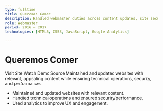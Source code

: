 ```yaml
---
type: fulltime
title: Queremos Comer
description: Handled webmaster duties across content updates, site security, and performance, using analytics insights to guide UX improvements and keep the experience fast and reliable.
role: Webmaster
period: 2016 – 2017
technologies: [HTML5, CSS3, JavaScript, Google Analytics]

---
```


# Queremos Comer

<Grid cols="1" :md="3" v-if="links && (links.live || links.demo || links.repo)">
  <Btn v-if="links.live" :href="links.live" target="_blank" icon="i-heroicons-arrow-top-right-on-square" color="primary">Visit Site</Btn>
  <Btn v-if="links.demo" :href="links.demo" target="_blank" icon="i-heroicons-play" variant="soft">Watch Demo</Btn>
  <Btn v-if="links.repo" :href="links.repo" target="_blank" icon="i-heroicons-code-bracket" variant="soft">Source</Btn>
</Grid>

<Grid cols="1" :md="2" :lg="2">
  <Card title="Overview">
    Maintained and updated websites with relevant, appealing content while ensuring technical operations, security, and performance.
  </Card>
  <Card title="Highlights">
    <ul>
      <li>Maintained and updated websites with relevant content.</li>
      <li>Handled technical operations and ensured security/performance.</li>
      <li>Used analytics to improve UX and engagement.</li>
    </ul>
  </Card>
</Grid>
